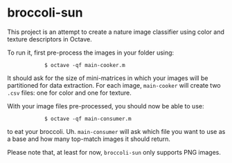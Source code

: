 broccoli-sun
============

This project is an attempt to create a nature image classifier using color and texture descriptors in Octave. 

To run it, first pre-process the images in your folder using:

                $ octave -qf main-cooker.m

It should ask for the size of mini-matrices in which your images will be partitioned for data extraction. For each image, `main-cooker` will create two `.csv` files: one for color and one for texture.


With your image files pre-processed, you should now be able to use:

                $ octave -qf main-consumer.m
                
to eat your broccoli. Uh.
`main-consumer` will ask which file you want to use as a base and how many top-match images it should return.


Please note that, at least for now, `broccoli-sun` only supports PNG images. 